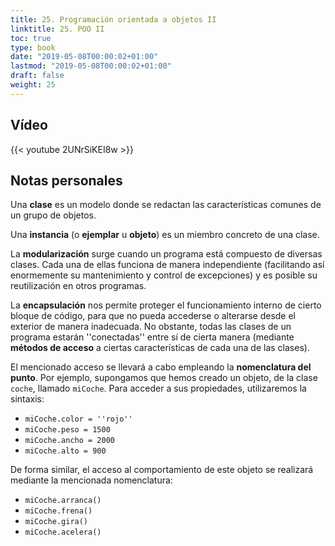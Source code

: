 ```yaml
---
title: 25. Programación orientada a objetos II
linktitle: 25. POO II
toc: true
type: book
date: "2019-05-08T00:00:02+01:00"
lastmod: "2019-05-08T00:00:02+01:00"
draft: false
weight: 25
---
```


## Vídeo

{{< youtube 2UNrSiKEI8w >}}

## Notas personales

Una **clase** es un modelo donde se redactan las características comunes de un grupo de objetos.

Una **instancia** (o **ejemplar** u **objeto**) es un miembro concreto de una clase.

La **modularización** surge cuando un programa está compuesto de diversas clases. Cada una de ellas funciona de manera independiente (facilitando así enormemente su mantenimiento y control de excepciones) y es posible su reutilización en otros programas.

La **encapsulación** nos permite proteger el funcionamiento interno de cierto bloque de código, para que no pueda accederse o alterarse desde el exterior de manera inadecuada. No obstante, todas las clases de un programa estarán ''conectadas'' entre sí de cierta manera (mediante **métodos de acceso** a ciertas características de cada una de las clases).

El mencionado acceso se llevará a cabo empleando la **nomenclatura del punto**. Por ejemplo, supongamos que hemos creado un objeto, de la clase `coche`, llamado `miCoche`. Para acceder a sus propiedades, utilizaremos la sintaxis:

- `miCoche.color = ''rojo''`
- `miCoche.peso = 1500`
- `miCoche.ancho = 2000`
- `miCoche.alto = 900`

De forma similar, el acceso al comportamiento de este objeto se realizará mediante la mencionada nomenclatura:

- `miCoche.arranca()`
- `miCoche.frena()`
- `miCoche.gira()`
- `miCoche.acelera()`
